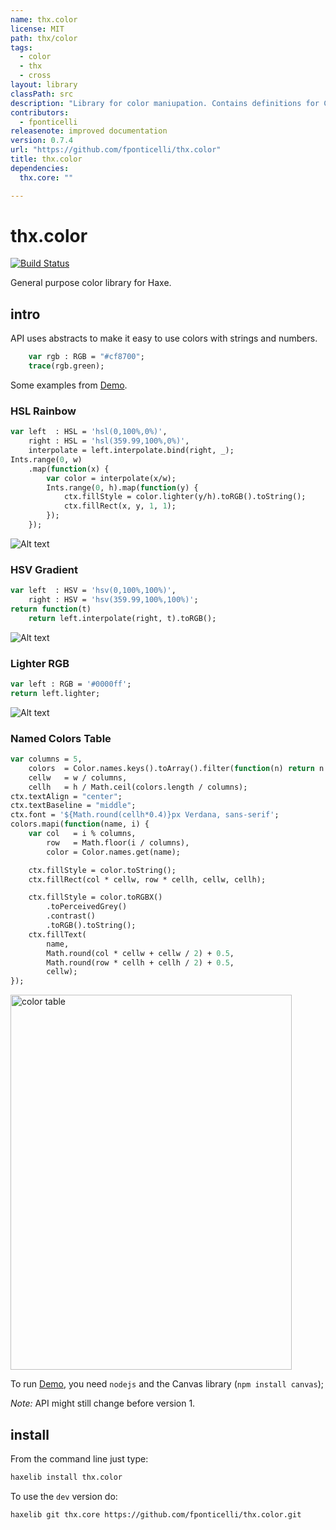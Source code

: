 ```yaml
---
name: thx.color
license: MIT
path: thx/color
tags: 
  - color
  - thx
  - cross
layout: library
classPath: src
description: "Library for color maniupation. Contains definitions for CMYK, Grey, HSL, HSV, and RGB as well as alpha versions of the sames and color parsing."
contributors: 
  - fponticelli
releasenote: improved documentation
version: 0.7.4
url: "https://github.com/fponticelli/thx.color"
title: thx.color
dependencies: 
  thx.core: ""

---
```


# thx.color

[![Build Status](https://travis-ci.org/fponticelli/thx.color.svg)](https://travis-ci.org/fponticelli/thx.color)

General purpose color library for Haxe.

## intro

API uses abstracts to make it easy to use colors with strings and numbers.

```haxe
    var rgb : RGB = "#cf8700";
    trace(rgb.green);
```

Some examples from [Demo](https://github.com/fponticelli/thx.color/raw/master/demo/Demo.hx).

### HSL Rainbow

```haxe
var left  : HSL = 'hsl(0,100%,0%)',
    right : HSL = 'hsl(359.99,100%,0%)',
    interpolate = left.interpolate.bind(right, _);
Ints.range(0, w)
    .map(function(x) {
        var color = interpolate(x/w);
        Ints.range(0, h).map(function(y) {
            ctx.fillStyle = color.lighter(y/h).toRGB().toString();
            ctx.fillRect(x, y, 1, 1);
        });
    });
```

![Alt text](https://github.com/fponticelli/thx.color/raw/master/images/rainbow.png?raw=true "HSL Rainbow")

### HSV Gradient

```haxe
var left  : HSV = 'hsv(0,100%,100%)',
    right : HSV = 'hsv(359.99,100%,100%)';
return function(t)
    return left.interpolate(right, t).toRGB();
```

![Alt text](https://github.com/fponticelli/thx.color/raw/master/images/gradienthsv.png?raw=true "HSV Gradient")

### Lighter RGB

```haxe
var left : RGB = '#0000ff';
return left.lighter;
```

![Alt text](https://github.com/fponticelli/thx.color/raw/master/images/lighterrgb.png?raw=true "Lighter RGB")

### Named Colors Table

```haxe
var columns = 5,
    colors  = Color.names.keys().toArray().filter(function(n) return n.indexOf(' ') < 0),
    cellw   = w / columns,
    cellh   = h / Math.ceil(colors.length / columns);
ctx.textAlign = "center";
ctx.textBaseline = "middle";
ctx.font = '${Math.round(cellh*0.4)}px Verdana, sans-serif';
colors.mapi(function(name, i) {
    var col   = i % columns,
        row   = Math.floor(i / columns),
        color = Color.names.get(name);

    ctx.fillStyle = color.toString();
    ctx.fillRect(col * cellw, row * cellh, cellw, cellh);

    ctx.fillStyle = color.toRGBX()
        .toPerceivedGrey()
        .contrast()
        .toRGB().toString();
    ctx.fillText(
        name,
        Math.round(col * cellw + cellw / 2) + 0.5,
        Math.round(row * cellh + cellh / 2) + 0.5,
        cellw);
});
```

<img src="https://github.com/fponticelli/thx.color/raw/master/images/colortable.png?raw=true" alt="color table" width="450" height="600">

To run [Demo](/demo/Demo.hx), you need `nodejs` and the Canvas library (`npm install canvas`);

*Note:* API might still change before version 1.

## install

From the command line just type:

```bash
haxelib install thx.color
```

To use the `dev` version do:

```bash
haxelib git thx.core https://github.com/fponticelli/thx.color.git
```